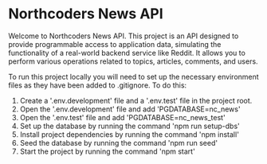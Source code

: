 # Northcoders News API
Welcome to Northcoders News API. This project is an API designed to provide programmable access to application data, simulating the functionality of a real-world backend service like Reddit. It allows you to perform various operations related to topics, articles, comments, and users.

To run this project locally you will need to set up the necessary environment files as they have been added to .gitignore. To do this:
1. Create a '.env.development' file and a '.env.test' file in the project root.
2. Open the '.env.development' file and add 'PGDATABASE=nc_news'
3. Open the '.env.test' file and add 'PGDATABASE=nc_news_test'
3. Set up the database by running the command 'npm run setup-dbs'
4. Install project dependencies by running the command 'npm install'
5. Seed the database by running the command 'npm run seed'
6. Start the project by running the command 'npm start'
